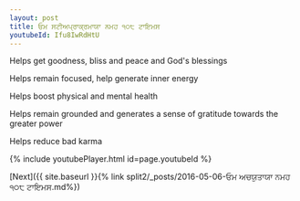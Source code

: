 ```yaml
---
layout: post
title: ਓਮ ਸਟੀਅਪ੍ਰਾਕ੍ਰਮਾਯਾ ਨਮਹ ੧੦੮ ਟਾਇਮਸ
youtubeId: Ifu8IwRdHtU
---
```

 
 
Helps get goodness, bliss and peace and God's blessings
 
Helps remain focused, help generate inner energy 
 
Helps boost physical and mental health 
 
Helps remain grounded and generates a sense of gratitude towards the greater power 
 
Helps reduce bad karma
 
 
 
 


{% include youtubePlayer.html id=page.youtubeId %}
 
[Next]({{ site.baseurl }}{% link  split2/_posts/2016-05-06-ਓਮ ਅਚਯੁਤਾਯਾ ਨਮਹ ੧੦੮ ਟਾਇਮਸ.md%})
 
